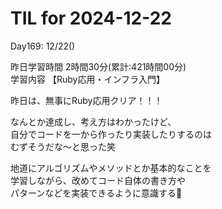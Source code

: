 # TIL for 2024-12-22
Day169: 12/22()<br>

昨日学習時間 2時間30分(累計:421時間00分)<br>
学習内容 【Ruby応用・インフラ入門】<br>

昨日は、無事にRuby応用クリア！！！<br>

なんとか達成し、考え方はわかったけど、<br>
自分でコードを一から作ったり実装したりするのは<br>
むずそうだな〜と思った笑<br>

地道にアルゴリズムやメソッドとか基本的なことを<br>
学習しながら、改めてコード自体の書き方や<br>
パターンなどを実装できるように意識する🙏<br>
